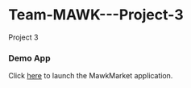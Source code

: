 # Team-MAWK---Project-3
Project 3

### Demo App

Click [here](frontend/index2.html) to launch the MawkMarket application.
